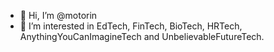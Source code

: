 - 👋 Hi, I’m @motorin
- 👀 I’m interested in EdTech, FinTech, BioTech, HRTech, AnythingYouCanImagineTech and UnbelievableFutureTech.

<!---
motorin/motorin is a ✨ special ✨ repository because its `README.md` (this file) appears on your GitHub profile.
You can click the Preview link to take a look at your changes.
--->
